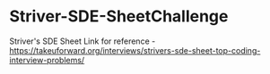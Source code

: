 # Striver-SDE-SheetChallenge
Striver's SDE Sheet Link for reference - https://takeuforward.org/interviews/strivers-sde-sheet-top-coding-interview-problems/

